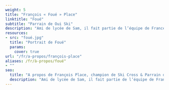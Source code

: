 ```yaml
---
weight: 5
title: "François « Foué » Place"
linktitle: "Foué"
subtitle: "Parrain de Oui Ski"
description: "Ami de lycée de Sam, il fait partie de l’équipe de France de skicross. Aux côtés de Sam depuis le début de l’aventure, il apporte un regard extérieur et bienveillant sur Oui Ski."
resources:
- src: "foué.jpg"
  title: "Portrait de Foué"
  params:
    cover: true
url: "/fr/a-propos/françois-place"
aliases: /fr/à-propos/foué"
- ""
seo:
  title: "A propos de François Place, champion de Ski Cross & Parrain de Oui Ski"
  description: "Ami de lycée de Sam, il fait partie de l’équipe de France de skicross. Aux côtés de Sam depuis le début de l’aventure, il apporte un regard extérieur et bienveillant sur Oui Ski."
---
```


